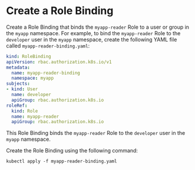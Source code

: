 # Create a Role Binding

Create a Role Binding that binds the `myapp-reader` Role to a user or group in the `myapp` namespace. For example, to bind the `myapp-reader` Role to the `developer` user in the `myapp` namespace, create the following YAML file called `myapp-reader-binding.yaml`:

```yaml
kind: RoleBinding
apiVersion: rbac.authorization.k8s.io/v1
metadata:
  name: myapp-reader-binding
  namespace: myapp
subjects:
- kind: User
  name: developer
  apiGroup: rbac.authorization.k8s.io
roleRef:
  kind: Role
  name: myapp-reader
  apiGroup: rbac.authorization.k8s.io
```

This Role Binding binds the `myapp-reader` Role to the `developer` user in the `myapp` namespace.

Create the Role Binding using the following command:

```shell
kubectl apply -f myapp-reader-binding.yaml
```
